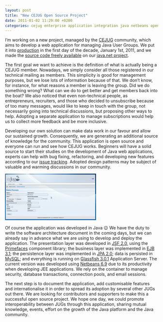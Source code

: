 ```yaml
---
layout: post
title: "New CEJUG Open Source Project"
date: 2011-01-02 11:29:00 +0200
categories: cejug enterprise application integration java netbeans open source security software architecture web
---
```


I’m working on a new project, managed by the [CEJUG](http://www.cejug.org/) community, which aims to develop a web application for managing Java User Groups. We put it into [production](http://www.cejug.org/jug) in the first day of the decade, January 1st, 2011, and we made the [source code freely available](http://java.net/projects/cejug/sources/svn/show/trunk/jug) on our [java.net project](http://www.java.net/projects/cejug).

The first goal we want to achieve is the definition of what is actually being a CEJUG member. Nowadays, we simply consider all those registered in our technical mailing as members. This simplicity is good for management purposes, but we lose lots of information because of that. We don’t know, for instance, for what reasons a member is leaving the group. Did we do something wrong? What can we do to get better and get members back into the boat? We also noticed that even non-technical people, as entrepreneurs, recruiters, and those  who decided to unsubscribe because of too many messages, would like to keep in touch with the group, not necessarily going into technical discussions, but proposing other ways to help. Adopting a separate application to manage subscriptions would help us to collect more feedback and be more inclusive.

Developing our own solution can make data work in our favour and allow our sustained growth. Consequently, we are generating an additional source of knowledge for the community. This  application is open source and everyone can run and see how CEJUG works. Beginners will have a solid source to start their studies on the development of Java web applications, experts  can help with bug fixing, refactoring, and developing new features  according to our [issue tracking](http://java.net/jira/browse/CEJUG). Adopted design patterns may be subject of valuable and warming discussions in our community.

![cejug-application-300x153.png](/images/posts/cejug-application-300x153.png)

Of course the application was developed in Java 😉 We have the duty to write the software architecture document in the coming days, but we can already say in advance what we are using to develop and deploy the application. The presentation layer was developed in [JSF 2.0](http://jcp.org/en/jsr/detail?id=314), using the [Primefaces](http://www.primefaces.org/) component library; the business layer was implemented in [EJB 3.1](http://jcp.org/en/jsr/detail?id=318); the persistence layer was implemented in [JPA 2.0](http://jcp.org/en/jsr/detail?id=317); data is persisted in [MySQL](http://www.mysql.com/); and everything is running on [Glassfish 3.0.1](http://glassfish.java.net/) Application Server. The current version was developed using [Netbeans 6.9](http://www.netbeans.org/) due to its productivity when developing JEE applications. We rely on the container to manage security, database transactions, connection pools, and email sessions.

The next step is to document the application, add customisable features and internationalise it in order to spread its adoption by several other JUGs out there. We are looking for contributors and supporters to make this a successful open source project. We hope one day, we could promote interoperability between JUGs through this application, sharing mutual knowledge, events, effort on the growth of the Java platform and the Java community.
